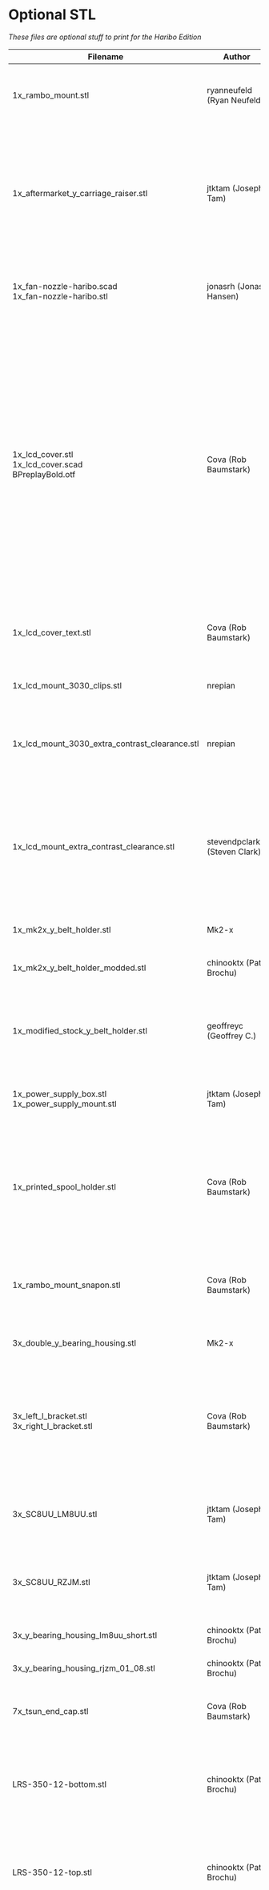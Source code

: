 # Optional STL

_These files are optional stuff to print for the Haribo Edition_

|Filename|Author|Description|
|-----|-----|-----|
|1x_rambo_mount.stl|ryanneufeld (Ryan Neufeld)|Adapter plate to allow using the Prusa rambo enclosure.|
|1x_aftermarket_y_carriage_raiser.stl|jtktam (Joseph Tam)|three sc8uu block spacers and 1 belt holder spacer to raise the y carriage by 3.5mm to match the level of the stock y carriage|
|1x_fan-nozzle-haribo.scad<br/>1x_fan-nozzle-haribo.stl|jonasrh (Jonas Hansen)|a special version of the fan nozzle with "Haribo" on it|
|1x_lcd_cover.stl<br/>1x_lcd_cover.scad<br/>BPreplayBold.otf|Cova (Rob Baumstark)|Updated version of the LCD cover with '3030 Haribo Edition'. SCAD source included to generate custom LCD covers with your number in the corner and optionally updated text for dual-color.<br/>Included BPreplay font required to compile the SCAD source.|
|1x_lcd_cover_text.stl|Cova (Rob Baumstark)|STL of the text in the LCD cover for dual-color prints.|
|1x_lcd_mount_3030_clips.stl|nrepian|Modified LCD mount to use clips, rather than insert|
|1x_lcd_mount_3030_extra_contrast_clearance.stl|nrepian|3030 LCD clips with additional clearance for contrast pot|
|1x_lcd_mount_extra_contrast_clearance.stl|stevendpclark (Steven Clark)|A version of the LCD mounts that provide more clearance for the contrast pot for 3rd Party 2004 LCD Smart Controller Display boards.|
|1x_mk2x_y_belt_holder.stl|Mk2-x|demoted y belt holder|
|1x_mk2x_y_belt_holder_modded.stl|chinooktx (Pat Brochu)|modded y belt holder from mk2x (added 2mm)|
|1x_modified_stock_y_belt_holder.stl|geoffreyc (Geoffrey C.)|Modified stock y belt holder, alternative to reference one|
|1x_power_supply_box.stl<br/>1x_power_supply_mount.stl|jtktam (Joseph Tam)|Power supply mount and switch box for ebay PSU|
|1x_printed_spool_holder.stl|Cova (Rob Baumstark)|Fully printable spool holder if you didn't get the extrusion one - same style as the stock MK2 one.|
|1x_rambo_mount_snapon.stl|Cova (Rob Baumstark)|Alternative Rambo mount that snaps into the extrusion - no T-Nuts required.|
|3x_double_y_bearing_housing.stl|Mk2-x|demoted y bearing holder|
|3x_left_l_bracket.stl<br/>3x_right_l_bracket.stl|Cova (Rob Baumstark)|Alternative L brackets (need a fourth of one of them if you have the extrusion-based spool holder as well)|
|3x_SC8UU_LM8UU.stl|jtktam (Joseph Tam)|adapt lm8u to sc8uu block, use for aftermarket y carriage|
|3x_SC8UU_RZJM.stl|jtktam (Joseph Tam)|adapt igus rjzm to sc8uu block, use for aftermarket y carriage|
|3x_y_bearing_housing_lm8uu_short.stl|chinooktx (Pat Brochu)|adapt lm8uu to y belt bearing|
|3x_y_bearing_housing_rjzm_01_08.stl|chinooktx (Pat Brochu)|adapt igus rjzm to y belt bearing|
|7x_tsun_end_cap.stl|Cova (Rob Baumstark)|End caps designed to fit T-Sun 3030 extrusion|
|LRS-350-12-bottom.stl|chinooktx (Pat Brochu)|Initial design for LRS-350-12 Meanwell Power Supply bottom cover|
|LRS-350-12-top.stl|chinooktx (Pat Brochu)|Initial design for LRS-350-12 Meanwell Power Supply top bracket|
|LRS-350-Neuf/LRS-350 Enclosure (lid and body) | Ryan Neufeld | Enclosure designed for IEC with integrated switch, and a removable lid for ease of access. Use M3x8mm fasteners w/ M3 nuts. Optionally you can use M3x10 or longer if you don't want to use nuts the hole beyond the nut is sized for direct threading of M3 fasteners.| 
|i3 Haribo Rambo Mount Thin.stl|ARBBB|Use for mounting standard rambo enclosure to the Haribo extrusions.|
|LED_Holder_Haribo_v3.stl | John O'Shaughnessy (johnocfii) and Patrik Rosén (patrik) | LED Strip/Bar Holders that attach to the back side of the Haribo frame.  Use this if you didn't use plastic L brackets on the top of the Z frame or if you did use plastic L brackets but only need a narrow area to hold your LEDs as the L brackets will prevent you from using the full back side of the extrusion.|
|LED_Holder_Haribo_v3_Reversed_Mount.stl | IcicleTrepan | Alternate version of the excellent LED Strip/Bar Holder by John/Patrik.  This one attaches to the front side of the Haribo frame.  Use this if you did use plastic L brackets on the Z frame and would like the holders spread out further.|
|LED_Holder_Haribo_v3_Bracket_Mount.stl | IcicleTrepan | Yet another alternate version of the excellent LED Strip/Bar Holder by John/Patrik.  This one can attach to the back side of the extrusion over top of the L brackets, giving you use of most of the back side of the Z frame's extrusion (still have to watch out for the hex screws).  NOTE:  It may be easier to install beside the bracket and then slide over the bracket than to install directly on the bracket.|
|1x 67.75mm Jig.stl|jtktam|A jig to set the spacing of the left y rod holders to 67.75mm.  don't worry if it's not dead on, the idea is using this will ensure the front and back *LEFT* side y rod holders are the same distance from the left edge of the extrusion.  the holes are for M6 x 12 bolts and t-nuts, it's *suppose* to be loose so you can slide it in and out quickly.  Tested and it works to ensure the left side is good to go|

